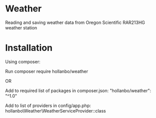 # Weather
Reading and saving weather data from Oregon Scientific RAR213HG weather station

# Installation

Using composer:

Run composer require hollanbo/weather

OR

Add to required list of packages in composer.json:
"hollanbo/weather": "^1.0"

Add to list of providers in config/app.php:
hollanbo\Weather\WeatherServiceProvider::class
